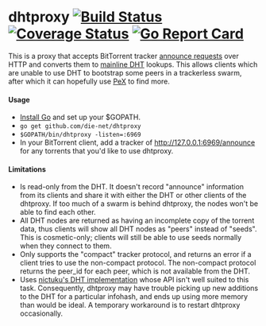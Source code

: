 # dhtproxy [![Build Status](https://github.com/die-net/dhtproxy/actions/workflows/go-test.yml/badge.svg)](https://github.com/die-net/dhtproxy/actions/workflows/go-test.yml)  [![Coverage Status](https://coveralls.io/repos/github/die-net/dhtproxy/badge.svg?branch=main)](https://coveralls.io/github/die-net/dhtproxy?branch=main) [![Go Report Card](https://goreportcard.com/badge/github.com/die-net/dhtproxy)](https://goreportcard.com/report/github.com/die-net/dhtproxy)

This is a proxy that accepts BitTorrent tracker [announce requests](https://wiki.theory.org/BitTorrent_Tracker_Protocol) over HTTP and converts them to [mainline DHT](https://en.wikipedia.org/wiki/Mainline_DHT) lookups.  This allows clients which are unable to use DHT to bootstrap some peers in a trackerless swarm, after which it can hopefully use [PeX](https://en.wikipedia.org/wiki/Peer_exchange) to find more.

#### Usage

* [Install Go](https://golang.org/doc/install) and set up your $GOPATH.
* ```go get github.com/die-net/dhtproxy```
* ```$GOPATH/bin/dhtproxy -listen=:6969```
* In your BitTorrent client, add a tracker of http://127.0.0.1:6969/announce for any torrents that you'd like to use dhtproxy.

#### Limitations

* Is read-only from the DHT.  It doesn't record "announce" information from its clients and share it with either the DHT or other clients of the dhtproxy.  If too much of a swarm is behind dhtproxy, the nodes won't be able to find each other.
* All DHT nodes are returned as having an incomplete copy of the torrent data, thus clients will show all DHT nodes as "peers" instead of "seeds". This is cosmetic-only; clients will still be able to use seeds normally when they connect to them.
* Only supports the "compact" tracker protocol, and returns an error if a client tries to use the non-compact protocol. The non-compact protocol returns the peer_id for each peer, which is not available from the DHT.
* Uses [nictuku's DHT implementation](https://github.com/nictuku/dht) whose API isn't well suited to this task. Consequently, dhtproxy may have trouble picking up new additions to the DHT for a particular infohash, and ends up using more memory than would be ideal. A temporary workaround is to restart dhtproxy occasionally.
